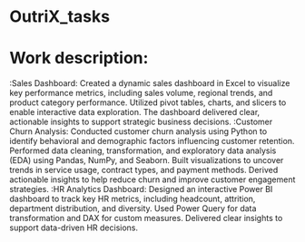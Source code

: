 # OutriX_tasks
# Work description:
:Sales Dashboard: Created a dynamic sales dashboard in Excel to visualize key performance metrics, including sales volume, regional trends, and product category performance. Utilized pivot tables, charts, and slicers to enable interactive data exploration. The dashboard delivered clear, actionable insights to support strategic business decisions.
:Customer Churn Analysis: Conducted customer churn analysis using Python to identify behavioral and demographic factors influencing customer retention. Performed data cleaning, transformation, and exploratory data analysis (EDA) using Pandas, NumPy, and Seaborn. Built visualizations to uncover trends in service usage, contract types, and payment methods. Derived actionable insights to help reduce churn and improve customer engagement strategies.
:HR Analytics Dashboard: Designed an interactive Power BI dashboard to track key HR metrics, including headcount, attrition, department distribution, and diversity. Used Power Query for data transformation and DAX for custom measures. Delivered clear insights to support data-driven HR decisions.
